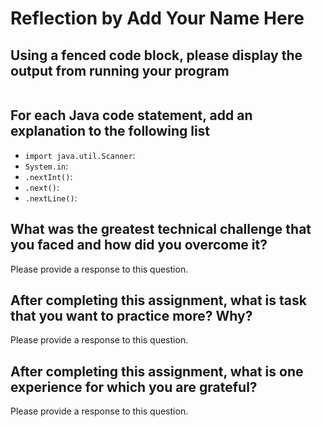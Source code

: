 # Reflection by Add Your Name Here

## Using a fenced code block, please display the output from running your program

```

```

## For each Java code statement, add an explanation to the following list

- `import java.util.Scanner`: 
- `System.in`: 
- `.nextInt()`: 
- `.next()`: 
- `.nextLine()`: 

## What was the greatest technical challenge that you faced and how did you overcome it?

Please provide a response to this question.

## After completing this assignment, what is task that you want to practice more? Why?

Please provide a response to this question.

## After completing this assignment, what is one experience for which you are grateful?

Please provide a response to this question.

